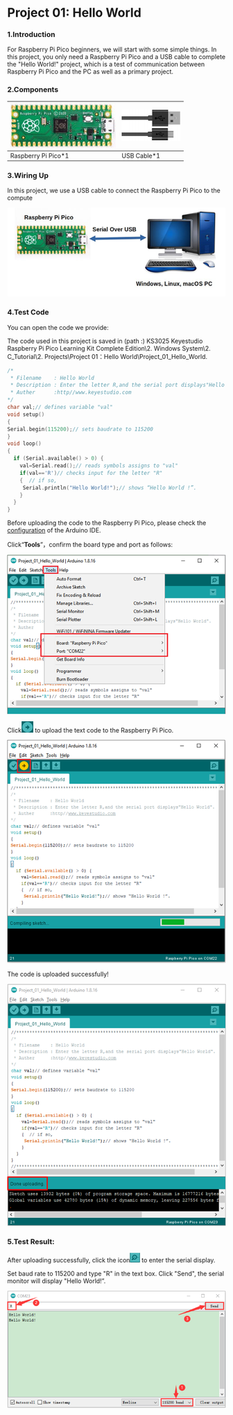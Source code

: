# Project 01: Hello World

### 1.**Introduction**

For Raspberry Pi Pico beginners, we will start with some simple things. In this project, you only need a Raspberry Pi Pico and a USB cable to complete the "Hello World\!" project, which is a test of communication between Raspberry Pi Pico and the PC as well as a primary project.

### 2.**Components**

| ![image-20230424161342042](media/image-20230424161342042.png) | ![image-20230424161433917](media/image-20230424161433917.png) |
| ------------------------------------------------------------ | ------------------------------------------------------------ |
| Raspberry Pi Pico*1                                          | USB Cable*1                                                  |



### 3.**Wiring Up**

In this project, we use a USB cable to connect the Raspberry Pi Pico to the compute

![](/media/8ea81d60b8e2132c358041235490b7d5.jpeg)

### 4.**Test Code**

You can open the code we provide:

The code used in this project is saved in (path :) KS3025 Keyestudio Raspberry Pi Pico Learning Kit Complete Edition\\2. Windows System\\2. C\_Tutorial\\2. Projects\\Project 01：Hello World\\Project\_01\_Hello\_World.

```c
/*
 * Filename    : Hello World
 * Description : Enter the letter R,and the serial port displays"Hello World".
 * Auther      :http//www.keyestudio.com
*/
char val;// defines variable "val"
void setup()
{
Serial.begin(115200);// sets baudrate to 115200
}
void loop()
{
  if (Serial.available() > 0) {
    val=Serial.read();// reads symbols assigns to "val"
    if(val=='R')// checks input for the letter "R"
    {  // if so,    
     Serial.println("Hello World!");// shows “Hello World !”.
    }
  }
}
```


Before uploading the code to the Raspberry Pi Pico, please check the [configuration](javascript:;) of the Arduino IDE.

Click“**Tools**”，confirm the board type and port as follows:

![](/media/ca4f1e99c12f82ef6e79afeaa2d895a4.png)

Click![](/media/b0d41283bf5ae66d2d5ab45db15331ba.png) to upload the text code to the Raspberry Pi Pico.

![](/media/177c38cfb651d6ec1ddf7e8c71b7df0a.png)

The code is uploaded successfully\!

![](/media/3fab055b4d5672d06db938ddbfbf4dd6.png)

### 5.Test Result:

After uploading successfully, click the icon![](/media/2f6bca56f724e45a855335cb53ae9b4e.png) to enter the serial display.

Set baud rate to 115200 and type "R" in the text box. Click "Send", the serial monitor will display "Hello World\!”.

![](/media/41f9f3168413965361dd4fa3da54f0ce.png)
